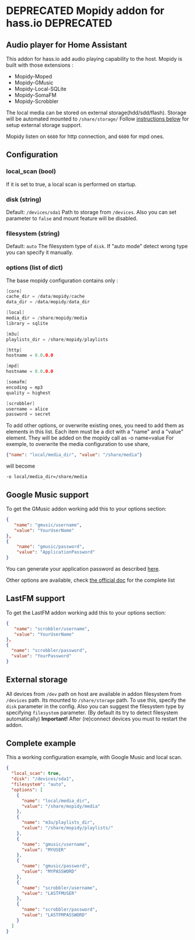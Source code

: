 # DEPRECATED Mopidy addon for hass.io DEPRECATED

## Audio player for Home Assistant

This addon for hass.io add audio playing capability to the host.
Mopidy is built with those extensions :

- Mopidy-Moped
- Mopidy-GMusic
- Mopidy-Local-SQLite
- Mopidy-SomaFM
- Mopidy-Scrobbler

The local media can be stored on external storage(hdd/sdd/flash). Storage will be automated mounted to `/share/storage/` Follow [instructions below](https://github.com/assada/hassio-addons/tree/master/mopidy/README.md#external-storage) for setup external storage support.

Mopidy listen on `6680` for http connection, and `6600` for mpd ones.

## Configuration
### local_scan (bool)
If it is set to true, a local scan is performed on startup.

### disk (string)
Default: `/devices/sda1`
Path to storage from `/devices`. Also you can set parameter to `false` and mount feature will be disabled.

### filesystem (string)
Default: `auto`
The filesystem type of `disk`. If "auto mode" detect wrong type you can specify it manually.

### options (list of dict)

The base mopidy configuration contains only :
```cpp
[core]
cache_dir = /data/mopidy/cache
data_dir = /data/mopidy/data_dir

[local]
media_dir = /share/mopidy/media
library = sqlite

[m3u]
playlists_dir = /share/mopidy/playlists

[http]
hostname = 0.0.0.0

[mpd]
hostname = 0.0.0.0

[somafm]
encoding = mp3
quality = highest

[scrobbler]
username = alice
password = secret
```

To add other options, or overwrite existing ones, you need to add them as elements in this list. Each item must be a dict with a "name" and a "value" element.
They will be added on the mopidy call as -o name=value
For exemple, to overwrite the media configuration to use share,
```json
{"name": "local/media_dir", "value": "/share/media"}
```
will become
````
-o local/media_dir=/share/media
````

## Google Music support
To get the GMusic addon working add this to your options section:
```json
{
   "name": "gmusic/username",
   "value": "YourUserName"
},
{
	"name": "gmusic/password",
	"value": "ApplicationPassword"
}
```

You can generate your application password as described [here](https://support.google.com/accounts/answer/185833?hl=en).

Other options are available, check [the official doc](https://github.com/mopidy/mopidy-gmusic#configuration) for the complete list


## LastFM support
To get the LastFM addon working add this to your options section:
```json
{
   "name": "scrobbler/username",
   "value": "YourUserName"
},
{
  "name": "scrobbler/password",
  "value": "YourPassword"
}
```

## External storage
All devices from `/dev` path on host are available in addon filesystem from `/devices` path. Its mounted to `/share/storage` path.
To use this, specify the `disk` parameter in the config. Also you can suggest the filesystem type by specifying `filesystem` parameter. (By default its try to detect filesystem automatically)
**Important!** After (re)connect devices you must to restart the addon.

## Complete example
This a working configuration example, with Google Music and local scan.

```json
{
  "local_scan": true,
  "disk": "/devices/sda1",
  "filesystem": "auto",
  "options": [
    {
      "name": "local/media_dir",
      "value": "/share/mopidy/media"
    },
    {
      "name": "m3u/playlists_dir",
      "value": "/share/mopidy/playlists/"
    },
    {
      "name": "gmusic/username",
      "value": "MYUSER"
    },
    {
      "name": "gmusic/password",
      "value": "MYPASSWORD"
    },
    {
      "name": "scrobbler/username",
      "value": "LASTFMUSER"
    },
    {
      "name": "scrobbler/password",
      "value": "LASTFMPASSWORD"
    }
  ]
}
```
